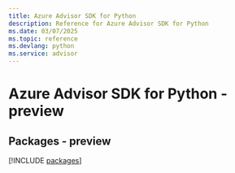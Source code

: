 ```yaml
---
title: Azure Advisor SDK for Python
description: Reference for Azure Advisor SDK for Python
ms.date: 03/07/2025
ms.topic: reference
ms.devlang: python
ms.service: advisor
---
```

# Azure Advisor SDK for Python - preview
## Packages - preview
[!INCLUDE [packages](advisor-index.md)]